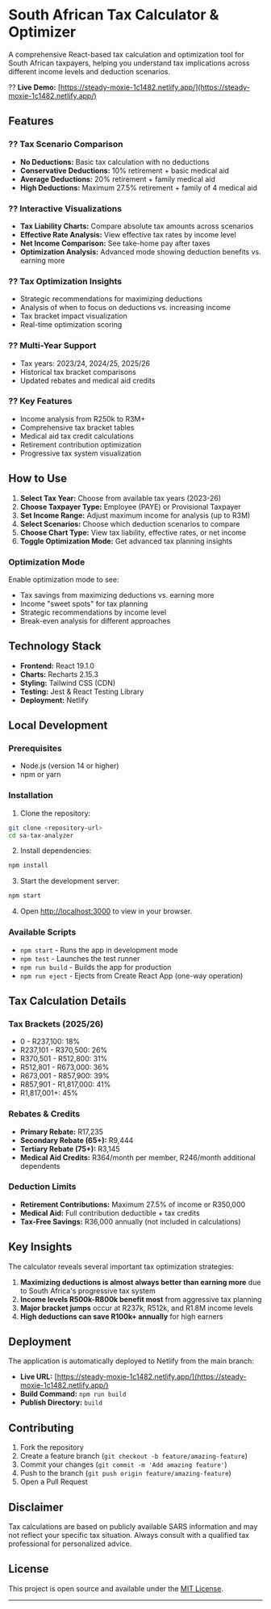 # South African Tax Calculator & Optimizer

A comprehensive React-based tax calculation and optimization tool for South African taxpayers, helping you understand tax implications across different income levels and deduction scenarios.

?? **Live Demo:** [https://steady-moxie-1c1482.netlify.app/](https://steady-moxie-1c1482.netlify.app/)

## Features

### ?? Tax Scenario Comparison
- **No Deductions:** Basic tax calculation with no deductions
- **Conservative Deductions:** 10% retirement + basic medical aid
- **Average Deductions:** 20% retirement + family medical aid  
- **High Deductions:** Maximum 27.5% retirement + family of 4 medical aid

### ?? Interactive Visualizations
- **Tax Liability Charts:** Compare absolute tax amounts across scenarios
- **Effective Rate Analysis:** View effective tax rates by income level
- **Net Income Comparison:** See take-home pay after taxes
- **Optimization Analysis:** Advanced mode showing deduction benefits vs. earning more

### ?? Tax Optimization Insights
- Strategic recommendations for maximizing deductions
- Analysis of when to focus on deductions vs. increasing income
- Tax bracket impact visualization
- Real-time optimization scoring

### ?? Multi-Year Support
- Tax years: 2023/24, 2024/25, 2025/26
- Historical tax bracket comparisons
- Updated rebates and medical aid credits

### ?? Key Features
- Income analysis from R250k to R3M+
- Comprehensive tax bracket tables
- Medical aid tax credit calculations
- Retirement contribution optimization
- Progressive tax system visualization

## How to Use

1. **Select Tax Year:** Choose from available tax years (2023-26)
2. **Choose Taxpayer Type:** Employee (PAYE) or Provisional Taxpayer
3. **Set Income Range:** Adjust maximum income for analysis (up to R3M)
4. **Select Scenarios:** Choose which deduction scenarios to compare
5. **Choose Chart Type:** View tax liability, effective rates, or net income
6. **Toggle Optimization Mode:** Get advanced tax planning insights

### Optimization Mode
Enable optimization mode to see:
- Tax savings from maximizing deductions vs. earning more
- Income "sweet spots" for tax planning
- Strategic recommendations by income level
- Break-even analysis for different approaches

## Technology Stack

- **Frontend:** React 19.1.0
- **Charts:** Recharts 2.15.3
- **Styling:** Tailwind CSS (CDN)
- **Testing:** Jest & React Testing Library
- **Deployment:** Netlify

## Local Development

### Prerequisites
- Node.js (version 14 or higher)
- npm or yarn

### Installation

1. Clone the repository:
```bash
git clone <repository-url>
cd sa-tax-analyzer
```

2. Install dependencies:
```bash
npm install
```

3. Start the development server:
```bash
npm start
```

4. Open [http://localhost:3000](http://localhost:3000) to view in your browser.

### Available Scripts

- `npm start` - Runs the app in development mode
- `npm test` - Launches the test runner
- `npm run build` - Builds the app for production
- `npm run eject` - Ejects from Create React App (one-way operation)

## Tax Calculation Details

### Tax Brackets (2025/26)
- 0 - R237,100: 18%
- R237,101 - R370,500: 26%
- R370,501 - R512,800: 31%
- R512,801 - R673,000: 36%
- R673,001 - R857,900: 39%
- R857,901 - R1,817,000: 41%
- R1,817,001+: 45%

### Rebates & Credits
- **Primary Rebate:** R17,235
- **Secondary Rebate (65+):** R9,444
- **Tertiary Rebate (75+):** R3,145
- **Medical Aid Credits:** R364/month per member, R246/month additional dependents

### Deduction Limits
- **Retirement Contributions:** Maximum 27.5% of income or R350,000
- **Medical Aid:** Full contribution deductible + tax credits
- **Tax-Free Savings:** R36,000 annually (not included in calculations)

## Key Insights

The calculator reveals several important tax optimization strategies:

1. **Maximizing deductions is almost always better than earning more** due to South Africa's progressive tax system
2. **Income levels R500k-R800k benefit most** from aggressive tax planning
3. **Major bracket jumps** occur at R237k, R512k, and R1.8M income levels
4. **High deductions can save R100k+ annually** for high earners

## Deployment

The application is automatically deployed to Netlify from the main branch:
- **Live URL:** [https://steady-moxie-1c1482.netlify.app/](https://steady-moxie-1c1482.netlify.app/)
- **Build Command:** `npm run build`
- **Publish Directory:** `build`

## Contributing

1. Fork the repository
2. Create a feature branch (`git checkout -b feature/amazing-feature`)
3. Commit your changes (`git commit -m 'Add amazing feature'`)
4. Push to the branch (`git push origin feature/amazing-feature`)
5. Open a Pull Request

## Disclaimer

Tax calculations are based on publicly available SARS information and may not reflect your specific tax situation. Always consult with a qualified tax professional for personalized advice.

## License

This project is open source and available under the [MIT License](LICENSE).

---